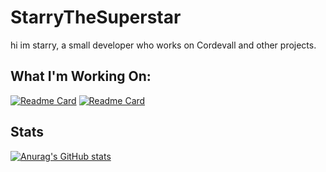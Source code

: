 # StarryTheSuperstar

hi im starry, a small developer who works on Cordevall and other projects.

## What I'm Working On:
[![Readme Card](https://github-readme-stats.vercel.app/api/pin/?username=Cordevall&repo=Cordevall)](https://github.com/Cordevall/Cordevall)
[![Readme Card](https://github-readme-stats.vercel.app/api/pin/?username=Cordevall&repo=Cordevall-Lua)](https://github.com/Cordevall/Cordevall-Lua)

## Stats
[![Anurag's GitHub stats](https://github-readme-stats.vercel.app/api?username=StarryTheSuperstar)](https://github.com/anuraghazra/github-readme-stats)
